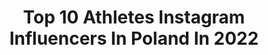 ---
title: Top 10 Athletes Instagram Influencers In Poland In 2022
description: >-
  Find top athletes Instagram influencers in Poland in 2022. Most popular hashtags: #sport #fit #love #happy.
platform: Instagram
hits: 78
text_top: Analyze the best Instagram accounts on inBeat.
text_bottom: Our platform aggregates 78 Instagram influencers like this in Poland for you to collaborate.
profiles:
  - username: "xgriszkax"
    fullname: >-
      Grzegorz Sobieszek
    bio: >-
      @academia_gorila co-founder 🐵 Combat sports fanatic 💪🏻 No Meat Athlete 🍉 PR expert @ksw_mma 📲 Bling bling events 💎@warsaw_mineral_expo |
    location: "Poland"
    followers: 25733
    engagement: 727
    commentsToLikes: 0.030552
    id: ckap4qm2o8fj90i78hclsim81
    verified: false
    hashtags: "#muaythai, #gorilamuaythaisummercamp, #robiezdzieckaw, #kluska"
  - username: "saibov"
    fullname: >-
      RUSLAN SAIBOV CALISTHENICS
    bio: >-
      CALISTHENICS PRO COACH & ATHLETE 10 YEARS OF EXPERIENCE YOUTUBE: SAIBOV 177cm/77kg 🇺🇦🇬🇧🇵🇱🇷🇺 2x American champion🏆 2x European champion🏆 #IRONWRIST
    location: "Poland"
    followers: 66485
    engagement: 516
    commentsToLikes: 0.031433
    id: ck5zywfrkandz0i14btev0rbr
    verified: false
    hashtags: "#travel, #podroz, #healthy, #saibov"
  - username: "bembenikklaudia"
    fullname: >-
      Klaudia Bembenik® 🇵🇱
    bio: >-
      mom | girl boss | IFBB Athlete owner @claudiawingsshop @olimp_nutrition_pl -20% kod: klaudiab @boco_wear ambassador -20% kod: bembenikklaudia
    location: "Poland"
    followers: 37637
    engagement: 253
    commentsToLikes: 0.063167
    id: ck5hh71ln6pnt0i114du8yklt
    verified: false
    hashtags: "#bocowear, #poland, #mood, #motivation"
  - username: "badass_girlpl"
    fullname: >-
      Anna Kaszuba
    bio: >-
      Fitness and healthy lifestyle 🏋️‍♀️ - Personal Trainer - CrossFit Athlete Ambassador @carpatree 🎀
    location: "Poland"
    followers: 35078
    engagement: 835
    commentsToLikes: 0.015463
    id: ck0txpw9ck2rv0i19qkmupqxf
    verified: false
    hashtags: "#cyckidoprzodu, #tcmax"
  - username: "iga.co.smiga"
    fullname: >-
      Iga Baumgart-Witan
    bio: >-
      Athlete 400m ⛽ PKN Orlen 🏙️ Miasto Bydgoszcz 🏃‍♀️ New Balance Poland 🥣 Olimp Sport Nutrition
    location: "Poland"
    followers: 34601
    engagement: 719
    commentsToLikes: 0.009858
    id: ck5hhh4j7879f0i11t95hxgwe
    verified: false
    hashtags: "#love, #friends, #pknorlen, #newbalance"
  - username: "mirsad.terzic30"
    fullname: >-
      Mirsad Terzic
    bio: >-
      👨‍👩‍👧‍👦🐶 Athlete🤾‍♂️🥅
    location: "Poland"
    followers: 11894
    engagement: 1548
    commentsToLikes: 0.012318
    id: ck1349yuovf5i0i19jf8nonf8
    verified: false
    hashtags: "#veszprem, #enjoylife, #nature, #bepositive"
  - username: "annaakaczowka"
    fullname: >-
      Anna Kaczowka 🇵🇱
    bio: >-
      𝑭𝒊𝒏𝒂𝒍𝒊𝒔𝒕𝒌𝒂 𝑴𝒊𝒔𝒔 𝑷𝒐𝒍𝒔𝒌𝒊 𝑵𝒂𝒔𝒕𝒐𝒍𝒂𝒕𝒆𝒌 𝟐𝟎𝟏𝟗 𝑴𝒊𝒔𝒔 𝑴𝒂𝒍𝒐𝒑𝒐𝒍𝒔𝒌𝒊 𝑵𝒂𝒔𝒕𝒐𝒍𝒂𝒕𝒆𝒌 𝟐𝟎𝟏𝟗 📍Tarnów/DT 🎓 PE Student Snap: kaczowka #running#athlete#model
    location: "Poland"
    followers: 4090
    engagement: 2508
    commentsToLikes: 0.020452
    id: ck9wewfvnm56h0j782rgrjfaw
    verified: false
    hashtags: "#teengirl, #holiday, #dress, #pose"
  - username: "piotr.lisek.pv"
    fullname: >-
      Piotr Lisek
    bio: >-
      #polevault #athlete #polishboy
    location: "Poland"
    followers: 43171
    engagement: 937
    commentsToLikes: 0.005808
    id: ck0vxps7203wj0i19bqujjo2e
    verified: false
    hashtags: "#piotrlisek, #goforit, #polishboy, #polishdaddy"
  - username: "davidmsmith15"
    fullname: >-
      David Smith 🇺🇸
    bio: >-
      Adidas Athlete /// Pro volleyball player, USAV National Team, 2016 Olympic Bronze Medalist, Husband and Father. Born deaf in both ears.
    location: "Poland"
    followers: 29013
    engagement: 584
    commentsToLikes: 0.010789
    id: ck5cku35hxltz0i11rw7rv2lp
    verified: true
    hashtags: "#gozaksa, #hometeam, #teamsmith, #createdwithadidas"
  - username: "marta.zakrzewskaa"
    fullname: >-
      Trenerka, zawodniczka Crossfit
    bio: >-
      🔸-30%„marta30”@gipara_fitness ▪️Personal, Athletics Trainer 🔺TOP TEAM Polska 5* 🔸Kettlebell, Crossfit Instruktor ▪️CrossFit Athlete 🔺TREC TEAM ATHLETE
    location: "Poland"
    followers: 36555
    engagement: 181
    commentsToLikes: 0.032417
    id: ck8tc7582yj3a0j78n79luftx
    verified: false
    hashtags: "#motywacja, #fitshape, #polishwoman, #crossfit"
---